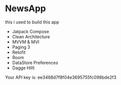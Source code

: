 # NewsApp

this i used to build this app
- Jatpack Compose
- Clean Architecture
- MVVM & MVI
- Paging 3
- Retofit
- Room
- DataStore Preferences
- Dagge Hillt

Your API key is: ee3468d7f8f04e3695755fc098bde2f3
